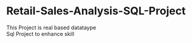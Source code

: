 # Retail-Sales-Analysis-SQL-Project
This Project is real based datataype 
<br>
Sql Project to enhance skill
